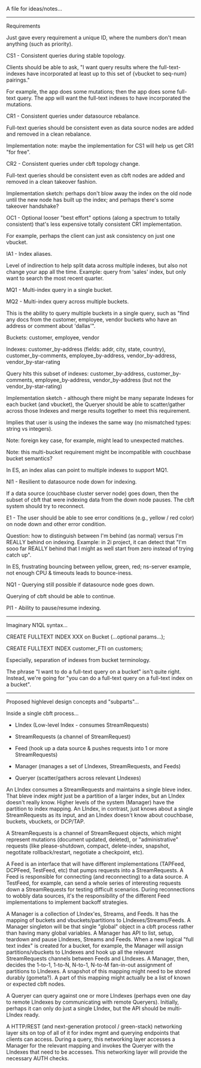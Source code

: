 A file for ideas/notes...

---------------------------------------------
Requirements

Just gave every requirement a unique ID, where the numbers don't mean
anything (such as priority).

CS1 - Consistent queries during stable topology.

Clients should be able to ask, "I want query results where the
full-text-indexes have incorporated at least up to this set of
{vbucket to seq-num} pairings."

For example, the app does some mutations; then the app
does some full-text query.  The app will want the full-text
indexes to have incorporated the mutations.

CR1 - Consistent queries under datasource rebalance.

Full-text queries should be consistent even as data source nodes are
added and removed in a clean rebalance.

Implementation note: maybe the implementation for CS1 will help us
get CR1 "for free".

CR2 - Consistent queries under cbft topology change.

Full-text queries should be consistent even as cbft nodes are added
and removed in a clean takeover fashion.

Implementation sketch: perhaps don't blow away the index on the old
node until the new node has built up the index; and perhaps there's
some takeover handshake?

OC1 - Optional looser "best effort" options (along a spectrum to
totally consistent) that's less expensive totally consistent CR1
implementation.

For example, perhaps the client can just ask consistency on just one
vbucket.

IA1 - Index aliases.

Level of indirection to help split data across multiple indexes, but
also not change your app all the time.  Example: query from 'sales'
index, but only want to search the most recent quarter.

MQ1 - Multi-index query in a single bucket.

MQ2 - Multi-index query across multiple buckets.

This is the ability to query multiple buckets in a single query, such
as "find any docs from the customer, employee, vendor buckets who have
an address or comment about 'dallas'".

Buckets: customer, employee, vendor

Indexes: customer_by-address (fields: addr, city, state, country),
         customer_by-comments,
         employee_by-address,
         vendor_by-address,
         vendor_by-star-rating

Query hits this subset of indexes:
       customer_by-address,
       customer_by-comments,
       employee_by-address,
       vendor_by-address
       (but not the vendor_by-star-rating)

Implementation sketch - although there might be many separate Indexes
for each bucket (and vbucket), the Queryer should be able to
scatter/gather across those Indexes and merge results together to meet
this requirement.

Implies that user is using the indexes the same way (no mismatched
types: string vs integers).

Note: foreign key case, for example, might lead to unexpected matches.

Note: this multi-bucket requirement might be incompatible with
couchbase bucket semantics?

In ES, an index alias can point to multiple indexes to support MQ1.

NI1 - Resilient to datasource node down for indexing.

If a data source (couchbase cluster server node) goes down, then the
subset of cbft that were indexing data from the down node pauses.  The
cbft system should try to reconnect.

E1 - The user should be able to see error conditions (e.g., yellow / red
color) on node down and other error condition.

Question: how to distinguish between I'm behind (as normal) versus
I'm REALLY behind on indexing.  Example: in 2i project, it can detect
that "I'm sooo far REALLY behind that I might as well start from zero
instead of trying catch up".

In ES, frustrating bouncing between yellow, green, red; ns-server
example, not enough CPU & timeouts leads to bounce-iness.

NQ1 - Querying still possible if datasource node goes down.

Querying of cbft should be able to continue.

PI1 - Ability to pause/resume indexing.

---------------------------------------------
Imaginary N1QL syntax...

  CREATE FULLTEXT INDEX XXX on Bucket (...optional params...);

  CREATE FULLTEXT INDEX customer_FTI on customers;

Especially, separation of indexes from bucket terminology.

The phrase "I want to do a full-text query on a bucket" isn't quite
right.  Instead, we're going for "you can do a full-text query on a
full-text index on a bucket".

---------------------------------------------
Proposed highlevel design concepts and "subparts"...

Inside a single cbft process...

- LIndex (Low-level Index - consumes StreamRequests)

- StreamRequests (a channel of StreamRequest)

- Feed (hook up a data source & pushes requests
        into 1 or more StreamRequests)

- Manager (manages a set of LIndexes, StreamRequests, and Feeds)

- Queryer (scatter/gathers across relevant LIndexes)

An LIndex consumes a StreamRequests and maintains a single bleve index.
That bleve index *might* just be a partition of a larger index, but an
LIndex doesn't really know.  Higher levels of the system (Manager) have
the partition to index mapping.  An LIndex, in contrast, just knows
about a single StreamRequests as its input, and an LIndex doesn't know
about couchbase, buckets, vbuckets, or DCP/TAP.

A StreamRequests is a channel of StreamRequest objects, which might
represent mutations (document updated, deleted), or "administrative"
requests (like please-shutdown, compact, delete-index, snapshot,
negotitate rollback/restart, negotiate a checkpoint, etc).

A Feed is an interface that will have different implementations
(TAPFeed, DCPFeed, TestFeed, etc) that pumps requests into a
StreamRequests.  A Feed is responsible for connecting (and
reconnecting) to a data source.  A TestFeed, for example, can send a
whole series of interesting requests down a StreamRequests for testing
difficult scenarios.  During reconnections to wobbly data sources,
it's the responsibility of the different Feed implementations to
implement backoff strategies.

A Manager is a collection of LIndex'es, Streams, and Feeds.  It has the
mapping of buckets and vbuckets/partitions to LIndexes/Streams/Feeds.
A Manager singleton will be that single "global" object in a cbft
process rather than having many global variables.  A Manager has API
to list, setup, teardown and pause LIndexes, Streams and Feeds.  When a
new logical "full text index" is created for a bucket, for example,
the Manager will assign partitions/vbuckets to LIndexes and hook up all
the relevant StreamRequests channels between Feeds and LIndexes.  A
Manager, then, decides the 1-to-1, 1-to-N, N-to-1, N-to-M fan-in-out
assignment of partitions to LIndexes.  A snapshot of this mapping might
need to be stored durably (gometa?).  A part of this mapping might
actually be a list of known or expected cbft nodes.

A Queryer can query against one or more LIndexes (perhaps even one day
to remote LIndexes by communicating with remote Queryers).  Initially,
perhaps it can only do just a single LIndex, but the API should be
multi-LIndex ready.

A HTTP/REST (and next-generation protocol / green-stack) networking
layer sits on top of all of it for index mgmt and querying endpoints
that clients can access.  During a query, this networking layer
accesses a Manager for the relevant mapping and invokes the Queryer
with the LIndexes that need to be accesses.  This networking layer will
provide the necessary AUTH checks.
